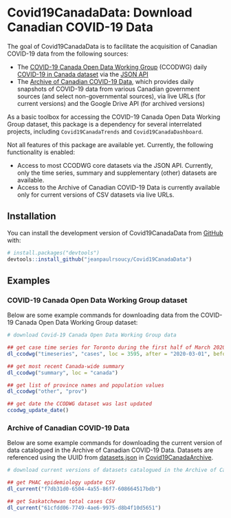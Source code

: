 
# Covid19CanadaData: Download Canadian COVID-19 Data

<!-- badges: start -->
<!-- badges: end -->

The goal of Covid19CanadaData is to facilitate the acquisition of Canadian COVID-19 data from the following sources:

* The [COVID-19 Canada Open Data Working Group](https://opencovid.ca/) (CCODWG) daily [COVID-19 in Canada dataset](https://github.com/ishaberry/Covid19Canada) via the [JSON API](https://opencovid.ca/api/)
* The [Archive of Canadian COVID-19 Data](https://github.com/ccodwg/Covid19CanadaArchive), which provides daily snapshots of COVID-19 data from various Canadian government sources (and select non-governmental sources), via live URLs (for current versions) and the Google Drive API (for
archived versions)

As a basic toolbox for accessing the COVID-19 Canada Open Data Working Group
dataset, this package is a dependency for several interrelated projects,
including `Covid19CanadaTrends` and `Covid19CanadaDashboard`.

Not all features of this package are available yet. Currently, the following functionality is enabled:

* Access to most CCODWG core datasets via the JSON API. Currently, only the time
series, summary and supplementary (other) datasets are available.
* Access to the Archive of Canadian COVID-19 Data is currently available only
for current versions of CSV datasets via live URLs.

## Installation

You can install the development version of Covid19CanadaData from [GitHub](https://github.com/jeanpaulrsoucy/Covid19CanadaData) with:

``` r
# install.packages("devtools")
devtools::install_github("jeanpaulrsoucy/Covid19CanadaData")
```

## Examples

### COVID-19 Canada Open Data Working Group dataset

Below are some example commands for downloading data from the COVID-19 Canada Open Data Working Group dataset:

``` r
# download Covid-19 Canada Open Data Working Group data

## get case time series for Toronto during the first half of March 2020
dl_ccodwg("timeseries", "cases", loc = 3595, after = "2020-03-01", before = "2020-03-15")

## get most recent Canada-wide summary
dl_ccodwg("summary", loc = "canada")

## get list of province names and population values
dl_ccodwg("other", "prov")

## get date the CCODWG dataset was last updated
ccodwg_update_date()
```

### Archive of Canadian COVID-19 Data

Below are some example commands for downloading the current version of data catalogued in the Archive of Canadian COVID-19 Data. Datasets are referenced using the UUID from [datasets.json](https://github.com/ccodwg/Covid19CanadaArchive/blob/master/data/datasets.json) in [Covid19CanadaArchive](https://github.com/ccodwg/Covid19CanadaArchive).

``` r
# download current versions of datasets catalogued in the Archive of Canadian COVID-19 Data

## get PHAC epidemiology update CSV
dl_current("f7db31d0-6504-4a55-86f7-608664517bdb")

## get Saskatchewan total cases CSV
dl_current("61cfdd06-7749-4ae6-9975-d8b4f10d5651")
```
